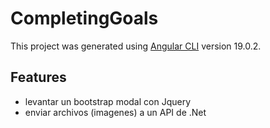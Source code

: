 # CompletingGoals

This project was generated using [Angular CLI](https://github.com/angular/angular-cli) version 19.0.2.

## Features

* levantar un bootstrap modal con Jquery
* enviar archivos (imagenes) a un API de .Net




